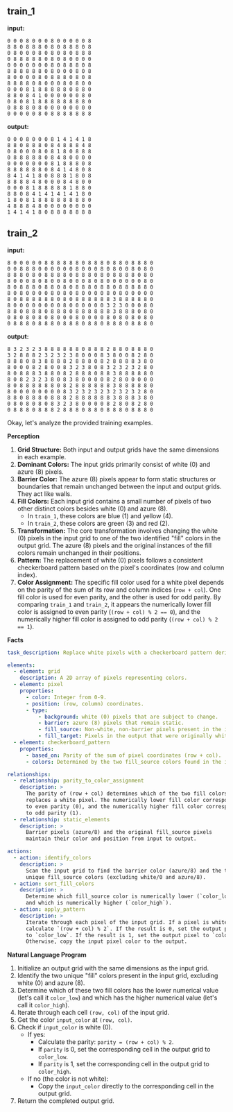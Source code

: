 
## train_1

**input:**
```
0 0 0 8 0 0 0 8 0 0 0 0 0 8
8 8 0 8 8 8 0 8 0 8 8 8 0 8
0 8 0 0 0 8 0 8 0 8 0 8 8 8
0 8 8 8 8 8 0 8 0 8 0 0 0 0
0 0 0 0 0 0 0 8 0 8 8 8 0 8
8 8 8 8 8 8 0 8 0 0 0 8 0 8
8 0 0 0 0 8 0 8 8 8 0 8 0 8
8 8 8 8 0 8 0 0 0 8 0 8 0 0
0 0 0 8 1 8 8 8 8 8 0 8 8 0
8 8 0 8 4 1 0 0 0 0 0 0 8 0
0 8 0 8 1 8 8 8 8 8 8 8 8 0
0 8 8 8 0 8 0 0 0 0 0 0 0 0
0 0 0 0 0 8 0 8 8 8 8 8 8 8
```


**output:**
```
0 0 0 8 0 0 0 8 1 4 1 4 1 8
8 8 0 8 8 8 0 8 4 8 8 8 4 8
0 8 0 0 0 8 0 8 1 8 0 8 8 8
0 8 8 8 8 8 0 8 4 8 0 0 0 0
0 0 0 0 0 0 0 8 1 8 8 8 0 8
8 8 8 8 8 8 0 8 4 1 4 8 0 8
8 4 1 4 1 8 0 8 8 8 1 8 0 8
8 8 8 8 4 8 0 0 0 8 4 8 0 0
0 0 0 8 1 8 8 8 8 8 1 8 8 0
8 8 0 8 4 1 4 1 4 1 4 1 8 0
1 8 0 8 1 8 8 8 8 8 8 8 8 0
4 8 8 8 4 8 0 0 0 0 0 0 0 0
1 4 1 4 1 8 0 8 8 8 8 8 8 8
```


## train_2

**input:**
```
8 0 0 0 0 0 8 8 8 8 8 8 0 8 8 8 0 8 8 0 8 8 8 0
0 0 8 8 8 0 0 0 0 0 0 8 0 0 0 8 0 8 0 0 8 0 8 0
8 8 8 0 8 0 8 8 8 8 0 8 8 8 0 8 0 8 8 8 8 0 8 0
8 0 0 0 8 0 8 0 0 8 0 0 0 8 0 8 0 0 0 0 0 0 8 0
8 0 8 8 8 0 8 8 0 8 0 8 8 8 0 8 8 0 8 8 8 8 8 0
8 0 8 0 0 0 0 8 0 8 0 8 0 0 0 0 8 0 8 0 0 0 0 0
8 0 8 8 8 8 8 8 0 8 0 8 8 8 8 8 8 3 8 8 8 8 8 0
8 0 0 0 0 0 0 0 0 8 0 0 0 0 0 0 3 2 3 0 0 0 8 0
8 8 0 8 8 8 0 8 8 8 0 8 8 8 8 8 8 3 8 8 8 0 8 0
0 8 0 8 0 8 0 8 0 0 0 8 0 0 0 0 8 0 8 0 8 0 8 0
0 8 8 8 0 8 8 8 0 8 8 8 0 8 8 0 8 8 8 0 8 8 8 0
```


**output:**
```
8 3 2 3 2 3 8 8 8 8 8 8 0 8 8 8 2 8 8 0 8 8 8 0
3 2 8 8 8 2 3 2 3 2 3 8 0 0 0 8 3 8 0 0 8 2 8 0
8 8 8 0 8 3 8 8 8 8 2 8 8 8 0 8 2 8 8 8 8 3 8 0
8 0 0 0 8 2 8 0 0 8 3 2 3 8 0 8 3 2 3 2 3 2 8 0
8 0 8 8 8 3 8 8 0 8 2 8 8 8 0 8 8 3 8 8 8 8 8 0
8 0 8 2 3 2 3 8 0 8 3 8 0 0 0 0 8 2 8 0 0 0 0 0
8 0 8 8 8 8 8 8 0 8 2 8 8 8 8 8 8 3 8 8 8 8 8 0
8 0 0 0 0 0 0 0 0 8 3 2 3 2 3 2 3 2 3 2 3 2 8 0
8 8 0 8 8 8 0 8 8 8 2 8 8 8 8 8 8 3 8 8 8 3 8 0
0 8 0 8 0 8 0 8 3 2 3 8 0 0 0 0 8 2 8 0 8 2 8 0
0 8 8 8 0 8 8 8 2 8 8 8 0 8 8 0 8 8 8 0 8 8 8 0
```

Okay, let's analyze the provided training examples.

**Perception**

1.  **Grid Structure:** Both input and output grids have the same dimensions in each example.
2.  **Dominant Colors:** The input grids primarily consist of white (0) and azure (8) pixels.
3.  **Barrier Color:** The azure (8) pixels appear to form static structures or boundaries that remain unchanged between the input and output grids. They act like walls.
4.  **Fill Colors:** Each input grid contains a small number of pixels of two other distinct colors besides white (0) and azure (8).
    *   In `train_1`, these colors are blue (1) and yellow (4).
    *   In `train_2`, these colors are green (3) and red (2).
5.  **Transformation:** The core transformation involves changing the white (0) pixels in the input grid to one of the two identified "fill" colors in the output grid. The azure (8) pixels and the original instances of the fill colors remain unchanged in their positions.
6.  **Pattern:** The replacement of white (0) pixels follows a consistent checkerboard pattern based on the pixel's coordinates (row and column index).
7.  **Color Assignment:** The specific fill color used for a white pixel depends on the parity of the sum of its row and column indices (`row + col`). One fill color is used for even parity, and the other is used for odd parity. By comparing `train_1` and `train_2`, it appears the numerically lower fill color is assigned to even parity (`(row + col) % 2 == 0`), and the numerically higher fill color is assigned to odd parity (`(row + col) % 2 == 1`).

**Facts**


```yaml
task_description: Replace white pixels with a checkerboard pattern derived from two other colors present in the input, using azure pixels as static barriers.

elements:
  - element: grid
    description: A 2D array of pixels representing colors.
  - element: pixel
    properties:
      - color: Integer from 0-9.
      - position: (row, column) coordinates.
      - type:
          - background: white (0) pixels that are subject to change.
          - barrier: azure (8) pixels that remain static.
          - fill_source: Non-white, non-barrier pixels present in the input (e.g., blue(1)/yellow(4) or green(3)/red(2)). These also remain static but define the fill colors.
          - fill_target: Pixels in the output that were originally white but are now one of the fill colors.
  - element: checkerboard_pattern
    properties:
      - based_on: Parity of the sum of pixel coordinates (row + col).
      - colors: Determined by the two fill_source colors found in the input grid.

relationships:
  - relationship: parity_to_color_assignment
    description: >
      The parity of (row + col) determines which of the two fill colors
      replaces a white pixel. The numerically lower fill color corresponds
      to even parity (0), and the numerically higher fill color corresponds
      to odd parity (1).
  - relationship: static_elements
    description: >
      Barrier pixels (azure/8) and the original fill_source pixels
      maintain their color and position from input to output.

actions:
  - action: identify_colors
    description: >
      Scan the input grid to find the barrier color (azure/8) and the two
      unique fill_source colors (excluding white/0 and azure/8).
  - action: sort_fill_colors
    description: >
      Determine which fill_source color is numerically lower (`color_low`)
      and which is numerically higher (`color_high`).
  - action: apply_pattern
    description: >
      Iterate through each pixel of the input grid. If a pixel is white (0),
      calculate `(row + col) % 2`. If the result is 0, set the output pixel
      to `color_low`. If the result is 1, set the output pixel to `color_high`.
      Otherwise, copy the input pixel color to the output.
```


**Natural Language Program**

1.  Initialize an output grid with the same dimensions as the input grid.
2.  Identify the two unique "fill" colors present in the input grid, excluding white (0) and azure (8).
3.  Determine which of these two fill colors has the lower numerical value (let's call it `color_low`) and which has the higher numerical value (let's call it `color_high`).
4.  Iterate through each cell `(row, col)` of the input grid.
5.  Get the color `input_color` at `(row, col)`.
6.  Check if `input_color` is white (0).
    *   If yes:
        *   Calculate the parity: `parity = (row + col) % 2`.
        *   If `parity` is 0, set the corresponding cell in the output grid to `color_low`.
        *   If `parity` is 1, set the corresponding cell in the output grid to `color_high`.
    *   If no (the color is not white):
        *   Copy the `input_color` directly to the corresponding cell in the output grid.
7.  Return the completed output grid.
